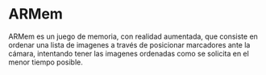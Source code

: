 # ARMem
ARMem es un juego de memoria, con realidad aumentada, que consiste en ordenar una lista de imagenes a través de posicionar marcadores ante la cámara, intentando tener las imagenes ordenadas como se solicita en el menor tiempo posible.
